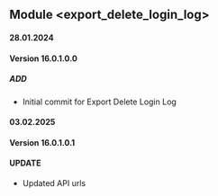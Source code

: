 ## Module <export_delete_login_log>

#### 28.01.2024
#### Version 16.0.1.0.0
##### ADD
- Initial commit for Export Delete Login Log

#### 03.02.2025
#### Version 16.0.1.0.1
#### UPDATE
- Updated API urls
